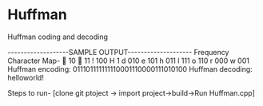 # Huffman
Huffman coding and decoding

-------------------SAMPLE OUTPUT--------------------
Frequency Character Map-
 10
 11
! 100
H 1
d 010
e 101
h 011
l 111
o 110
r 000
w 001
Huffman encoding:
011101111111110001110000111010100
Huffman decoding:
helloworld!

Steps to run-
[clone git ptoject -> import project->build->Run Huffman.cpp]
